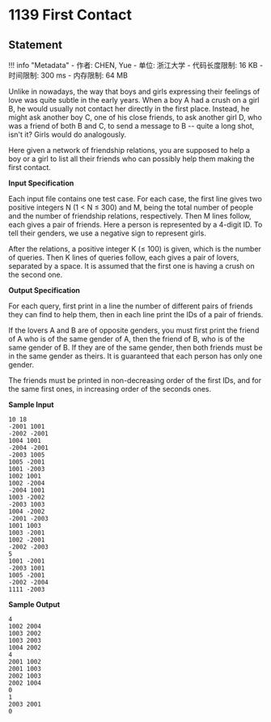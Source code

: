 
# 1139 First Contact

## Statement

!!! info "Metadata"
    - 作者: CHEN, Yue
    - 单位: 浙江大学
    - 代码长度限制: 16 KB
    - 时间限制: 300 ms
    - 内存限制: 64 MB

Unlike in nowadays, the way that boys and girls expressing their feelings of love was quite subtle in the early years. When a boy A had a crush on a girl B, he would usually not contact her directly in the first place. Instead, he might ask another boy C, one of his close friends, to ask another girl D, who was a friend of both B and C, to send a message to B -- quite a long shot, isn't it? Girls would do analogously.

Here given a network of friendship relations, you are supposed to help a boy or a girl to list all their friends who can possibly help them making the first contact.

**Input Specification**

Each input file contains one test case. For each case, the first line gives two positive integers N (1 $<$ N $\le$ 300) and M, being the total number of people and the number of friendship relations, respectively. Then M lines follow, each gives a pair of friends. Here a person is represented by a 4-digit ID. To tell their genders, we use a negative sign to represent girls.

After the relations, a positive integer K ($\le$ 100) is given, which is the number of queries. Then K lines of queries follow, each gives a pair of lovers, separated by a space. It is assumed that the first one is having a crush on the second one.

**Output Specification**

For each query, first print in a line the number of different pairs of friends they can find to help them, then in each line print the IDs of a pair of friends.

If the lovers A and B are of opposite genders, you must first print the friend of A who is of the same gender of A, then the friend of B, who is of the same gender of B. If they are of the same gender, then both friends must be in the same gender as theirs. It is guaranteed that each person has only one gender.

The friends must be printed in non-decreasing order of the first IDs, and for the same first ones, in increasing order of the seconds ones.

**Sample Input**
```plaintext
10 18
-2001 1001
-2002 -2001
1004 1001
-2004 -2001
-2003 1005
1005 -2001
1001 -2003
1002 1001
1002 -2004
-2004 1001
1003 -2002
-2003 1003
1004 -2002
-2001 -2003
1001 1003
1003 -2001
1002 -2001
-2002 -2003
5
1001 -2001
-2003 1001
1005 -2001
-2002 -2004
1111 -2003
```

**Sample Output**
```plaintext
4
1002 2004
1003 2002
1003 2003
1004 2002
4
2001 1002
2001 1003
2002 1003
2002 1004
0
1
2003 2001
0
```


